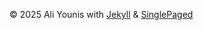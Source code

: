 &copy; 2025 Ali Younis with [Jekyll](https://jekyllrb.com/) & [SinglePaged](https://github.com/t413/SinglePaged)